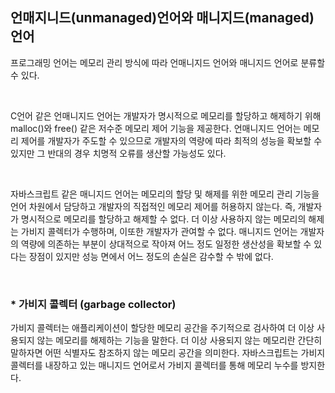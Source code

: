 ## 언매지니드(unmanaged)언어와 매니지드(managed)언어

프로그래밍 언어는 메모리 관리 방식에 따라 언매니지드 언어와 매니지드 언어로 분류할 수 있다.

<br>

C언어 같은 언매니지드 언어는 개발자가 명시적으로 메모리를 할당하고 해제하기 위해 malloc()와 free() 같은 저수준 메모리 제어 기능을 제공한다. 언매니지드 언어는 메모리 제어를 개발자가 주도할 수 있으므로 개발자의 역량에 따라 최적의 성능을 확보할 수 있지만 그 반대의 경우 치명적 오류를 생산할 가능성도 있다.

<br>

자바스크립트 같은 매니지드 언어는 메모리의 할당 및 해제를 위한 메모리 관리 기능을 언어 차원에서 담당하고 개발자의 직접적인 메모리 제어를 허용하지 않는다. 즉, 개발자가 명시적으로 메모리를 할당하고 해제할 수 없다. 더 이상 사용하지 않는 메모리의 해제는 가비지 콜렉터가 수행하며, 이또한 개발자가 관여할 수 없다. 매니지드 언어는 개발자의 역량에 의존하는 부분이 상대적으로 작아져 어느 정도 일정한 생산성을 확보할 수 있다는 장점이 있지만 성능 면에서 어느 정도의 손실은 감수할 수 밖에 없다.

<br>

### \* 가비지 콜렉터 (garbage collector)

가비지 콜렉터는 애플리케이션이 할당한 메모리 공간을 주기적으로 검사하여 더 이상 사용되지 않는 메모리를 해제하는 기능을 말한다. 더 이상 사용되지 않는 메모리란 간단히 말하자면 어떤 식별자도 참조하지 않는 메모리 공간을 의미한다. 자바스크립트는 가비지 콜렉터를 내장하고 있는 매니지드 언어로서 가비지 콜렉터를 통해 메모리 누수를 방지한다.
